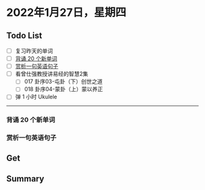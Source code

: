 # 2022年1月27日，星期四
## Todo List

- [ ] 复习昨天的单词
- [ ] [背诵 20 个新单词](#背诵-20-个新单词)
- [ ] [赏析一句英语句子](#赏析一句英语句子)
- [ ] 看曾仕强教授讲易经的智慧2集
  - [ ] 017 卦序03-屯卦（下）创世之道
  - [ ] 018 卦序04-蒙卦（上）蒙以养正
- [ ] 弹 1 小时 Ukulele
--------

### 背诵 20 个新单词
### 赏析一句英语句子

## Get
## Summary
